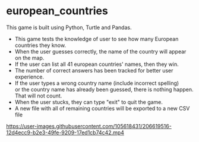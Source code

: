 # european_countries

This game is built using Python, Turtle and Pandas. 

- This game tests the knowledge of user to see how many European countries they know.  
- When the user guesses correctly, the name of the country will appear on the map.
- If the user can list all 41 european countries' names, then they win.  
- The number of correct answers has been tracked for better user experience.  
- If the user types a wrong country name (include incorrect spelling)  
  or the country name has already been guessed, there is nothing happen. That will not count.
- When the user stucks, they can type "exit" to quit the game. 
- A new file with all of remaining countries will be exported to a new CSV file 





https://user-images.githubusercontent.com/105618431/206619516-12d4ecc9-b2e3-49fe-9209-17ed1cb74c42.mp4

